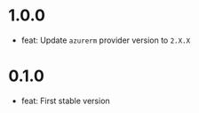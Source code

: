 # 1.0.0

* feat: Update `azurerm` provider version to `2.X.X`

# 0.1.0

* feat: First stable version
